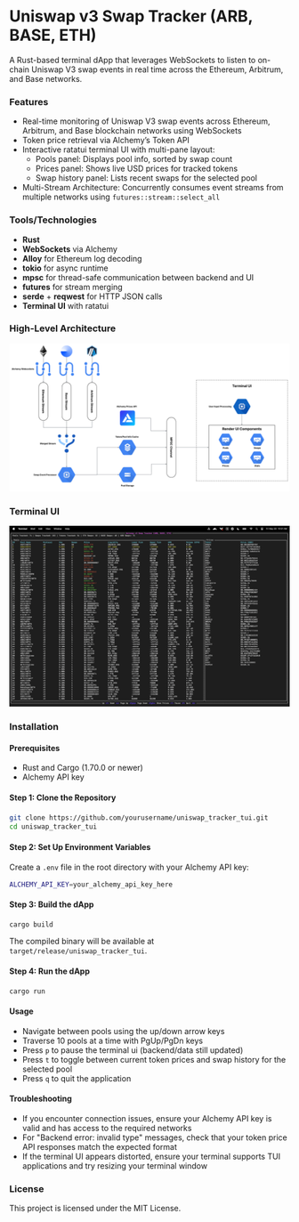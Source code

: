 # Uniswap v3 Swap Tracker (ARB, BASE, ETH)
A Rust-based terminal dApp that leverages WebSockets to listen to on-chain Uniswap V3 swap events in real time across the Ethereum, Arbitrum, and Base networks.

### Features
- Real-time monitoring of Uniswap V3 swap events across Ethereum, Arbitrum, and Base blockchain networks using WebSockets
- Token price retrieval via Alchemy’s Token API
- Interactive ratatui terminal UI with multi-pane layout:
    - Pools panel: Displays pool info, sorted by swap count
    - Prices panel: Shows live USD prices for tracked tokens
    - Swap history panel: Lists recent swaps for the selected pool
- Multi-Stream Architecture: Concurrently consumes event streams from multiple networks using `futures::stream::select_all`


### Tools/Technologies
- **Rust**
- **WebSockets** via Alchemy
- **Alloy** for Ethereum log decoding
- **tokio** for async runtime
- **mpsc** for thread-safe communication between backend and UI
- **futures** for stream merging
- **serde** + **reqwest** for HTTP JSON calls
- **Terminal UI** with ratatui



### High-Level Architecture

<img src="img/sp_sys.png">

### Terminal UI

<img src="img/with_prices.png">

### Installation

#### Prerequisites
- Rust and Cargo (1.70.0 or newer)
- Alchemy API key

#### Step 1: Clone the Repository
```bash
git clone https://github.com/yourusername/uniswap_tracker_tui.git
cd uniswap_tracker_tui
```

#### Step 2: Set Up Environment Variables
Create a `.env` file in the root directory with your Alchemy API key:
```bash
ALCHEMY_API_KEY=your_alchemy_api_key_here
```

#### Step 3: Build the dApp
```bash
cargo build
```
The compiled binary will be available at `target/release/uniswap_tracker_tui`.

#### Step 4: Run the dApp
```bash
cargo run
```

#### Usage
- Navigate between pools using the up/down arrow keys
- Traverse 10 pools at a time with PgUp/PgDn keys
- Press `p` to pause the terminal ui (backend/data still updated)
- Press `t` to toggle between current token prices and swap history for the selected pool
- Press `q` to quit the application

#### Troubleshooting
- If you encounter connection issues, ensure your Alchemy API key is valid and has access to the required networks
- For "Backend error: invalid type" messages, check that your token price API responses match the expected format
- If the terminal UI appears distorted, ensure your terminal supports TUI applications and try resizing your terminal window

### License
This project is licensed under the MIT License.